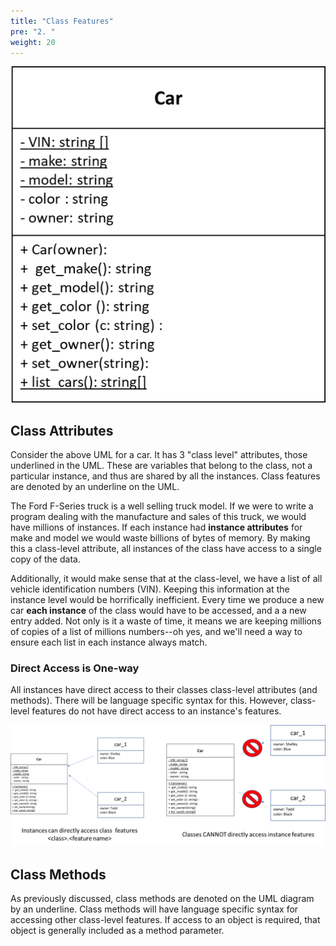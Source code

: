 ```yaml
---
title: "Class Features"
pre: "2. "
weight: 20
---
```


![Car UML](/images/12-class/car_UML.png)

## Class Attributes

Consider the above UML for a car.  It has 3 "class level" attributes, those underlined in the UML.  These are variables that belong to the class, not a particular instance, and thus are shared by all the instances.  Class features are denoted by an underline on the UML.

The Ford F-Series truck is a well selling truck model.  If we were to write a program dealing with the manufacture and sales of this truck, we would have millions of instances.  If each instance had <b>instance attributes</b> for make and model we would waste billions of bytes of memory.  By making this a class-level attribute, all instances of the class have access to a single copy of the data.

Additionally, it would make sense that at the class-level, we have a list of all vehicle identification numbers (VIN).  Keeping this information at the instance level would be horrifically inefficient.  Every time we produce a new car <b>each instance</b> of the class would have to be accessed, and a a new entry added. Not only is it a waste of time, it means we are keeping millions of copies of a list of millions numbers--oh yes, and we'll need a way to ensure each list in each instance always match.


###  Direct Access is One-way

All instances have direct access to their classes class-level attributes (and methods).  There will be language specific syntax for this.  However, class-level features do not have direct access to an instance's features.  

![One-way](/images/12-class/class_features_one_way.png)

## Class Methods

As previously discussed, class methods are denoted on the UML diagram by an underline.  Class methods will have language specific syntax for accessing other class-level features.  If access to an object is required, that object is <emp>generally</emp> included as a method parameter.


